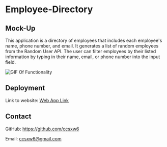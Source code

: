 # Employee-Directory

## Mock-Up
This application is a directory of employees that includes each employee's name, phone number, and email. It generates a list of random employees from the Random User API. The user can filter employees by their listed information by typing in their name, email, or phone number into the input field. 

![GIF Of Functionality](employeeGif.gif)

## Deployment
Link to website:
[Web App Link](https://ccsxw6.github.io/employee-directory/)

## Contact
GitHub: https://github.com/ccsxw6

Email: ccsxw6@gmail.com